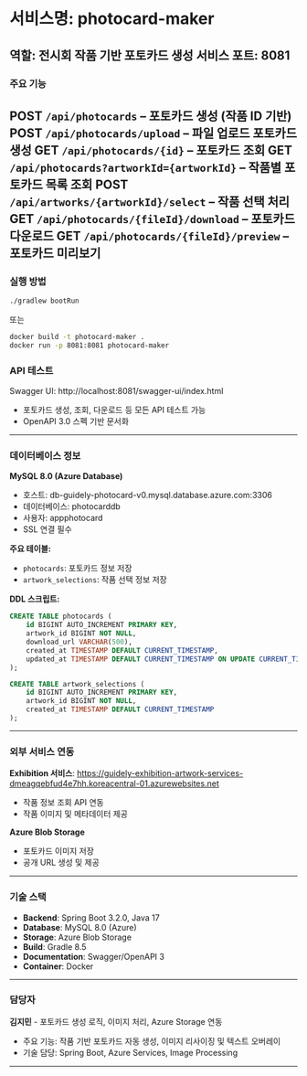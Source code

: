 # 서비스명: photocard-maker
역할: 전시회 작품 기반 포토카드 생성 서비스
포트: 8081
---
### 주요 기능
POST `/api/photocards` – 포토카드 생성 (작품 ID 기반)
POST `/api/photocards/upload` – 파일 업로드 포토카드 생성
GET `/api/photocards/{id}` – 포토카드 조회
GET `/api/photocards?artworkId={artworkId}` – 작품별 포토카드 목록 조회
POST `/api/artworks/{artworkId}/select` – 작품 선택 처리
GET `/api/photocards/{fileId}/download` – 포토카드 다운로드
GET `/api/photocards/{fileId}/preview` – 포토카드 미리보기
---
### 실행 방법
````bash
./gradlew bootRun
````
또는
````bash
docker build -t photocard-maker .
docker run -p 8081:8081 photocard-maker
````
### API 테스트
Swagger UI: http://localhost:8081/swagger-ui/index.html
- 포토카드 생성, 조회, 다운로드 등 모든 API 테스트 가능
- OpenAPI 3.0 스펙 기반 문서화
---
### 데이터베이스 정보
**MySQL 8.0 (Azure Database)**
- 호스트: db-guidely-photocard-v0.mysql.database.azure.com:3306
- 데이터베이스: photocarddb
- 사용자: appphotocard
- SSL 연결 필수

**주요 테이블:**
- `photocards`: 포토카드 정보 저장
- `artwork_selections`: 작품 선택 정보 저장

**DDL 스크립트:**
```sql
CREATE TABLE photocards (
    id BIGINT AUTO_INCREMENT PRIMARY KEY,
    artwork_id BIGINT NOT NULL,
    download_url VARCHAR(500),
    created_at TIMESTAMP DEFAULT CURRENT_TIMESTAMP,
    updated_at TIMESTAMP DEFAULT CURRENT_TIMESTAMP ON UPDATE CURRENT_TIMESTAMP
);

CREATE TABLE artwork_selections (
    id BIGINT AUTO_INCREMENT PRIMARY KEY,
    artwork_id BIGINT NOT NULL,
    created_at TIMESTAMP DEFAULT CURRENT_TIMESTAMP
);
```
---
### 외부 서비스 연동
**Exhibition 서비스**: https://guidely-exhibition-artwork-services-dmeagqebfud4e7hh.koreacentral-01.azurewebsites.net
- 작품 정보 조회 API 연동
- 작품 이미지 및 메타데이터 제공

**Azure Blob Storage**
- 포토카드 이미지 저장
- 공개 URL 생성 및 제공
---
### 기술 스택
- **Backend**: Spring Boot 3.2.0, Java 17
- **Database**: MySQL 8.0 (Azure)
- **Storage**: Azure Blob Storage
- **Build**: Gradle 8.5
- **Documentation**: Swagger/OpenAPI 3
- **Container**: Docker
---
### 담당자
**김지민** - 포토카드 생성 로직, 이미지 처리, Azure Storage 연동
- 주요 기능: 작품 기반 포토카드 자동 생성, 이미지 리사이징 및 텍스트 오버레이
- 기술 담당: Spring Boot, Azure Services, Image Processing
---